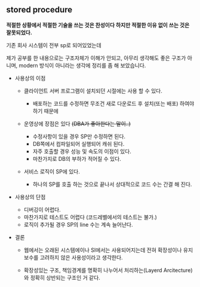 ## stored procedure

__적절한 상황에서 적절한 기술을 쓰는 것은 찬성이다 하지만 적절한 이유 없이 쓰는 것은 잘못되었다.__

기존 회사 시스템이 전부 sp로 되어있었는데

제가 공부를 한 내용으로는 구조자체가 이해가 안되고, 아무리 생각해도 좋은 구조가 아니며, modern 방식이 아니라는 생각에 정리를 좀 해 보았습니다.

 * 사용상의 이점
   * 클라이언트 서버 프로그램이 설치되던 시절에는 사용 할 수 있다.  
     * 배포하는 코드를 수정하면 무조건 새로 다운로드 후 설치(또는 배포) 하여야 하기 때문에 

   * 운영상에 장점은 있다 ~~(DBA가 좋아한다는 말이..)~~
     * 수정사항이 있을 경우 SP만 수정하면 된다.
     * DB쪽에서 컴파일되어 실행되어 캐쉬 된다. 
     * 자주 호출할 경우 성능 및 속도의 이점이 있다.
     * 마찬가지로 DB의 부하가 적어질 수 있다.

   * 서비스 로직이 SP에 있다. 
     * 하나의 SP를 호출 하는 것으로 끝나서 상대적으로 코드 수는 간결 해 진다.


 * 사용상의 단점 
   * 디버깅이 어렵다.
   * 마찬가지로 테스트도 어렵다 (코드레벨에서의 테스트는 불가.)
   * 로직이 추가될 경우 SP의 line 수는 계속 늘어난다.

 * 결론
  
   * 웹에서는 오래된 시스템에이나 SI에서는 사용되어지는데 전혀 확장성이나 유지보수를 고려하지 않은 사용성이라고 생각한다.
   
   * 확장성있는 구조, 책임경계를 명확히 나누어서 처리하는(Layerd Arcitecture)와 정확히 상반되는 구조인 거 같다. 
